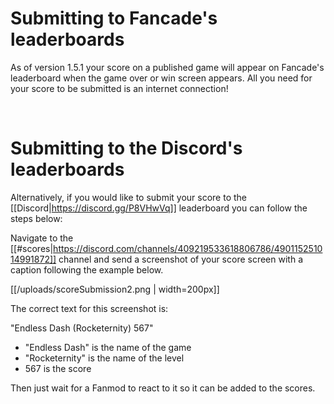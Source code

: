 # Submitting to Fancade's leaderboards

As of version 1.5.1 your score on a published game will appear on Fancade's leaderboard when the game over or win screen appears. All you need for your score to be submitted is an internet connection!

<br>

# Submitting to the Discord's leaderboards

Alternatively, if you would like to submit your score to the [[Discord|https://discord.gg/P8VHwVq]] leaderboard you can follow the steps below:

Navigate to the [[#scores|https://discord.com/channels/409219533618806786/490115251014991872]] channel and send a screenshot of your score screen with a caption following the example below.

[[/uploads/scoreSubmission2.png | width=200px]]

The correct text for this screenshot is:

"Endless Dash (Rocketernity) 567"

* "Endless Dash" is the name of the game
* "Rocketernity" is the name of the level 
* 567 is the score

Then just wait for a Fanmod to react to it so it can be added to the scores.